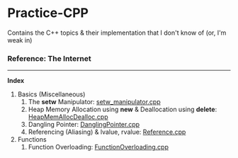 # Practice-CPP
Contains the C++ topics &amp; their implementation that I don't know of (or, I'm weak in)

### Reference: The Internet

<hr/>

**Index**
1. Basics (Miscellaneous)
   1. The **setw** Manipulator: [setw_manipulator.cpp](https://github.com/Ch-sriram/Practice-CPP/blob/master/Basics%20%26%20Miscellaneous/setw_manipulator.cpp)
   2. Heap Memory Allocation using **new** & Deallocation using **delete**: [HeapMemAllocDealloc.cpp](https://github.com/Ch-sriram/Practice-CPP/blob/master/Basics%20%26%20Miscellaneous/HeapMemAllocDealloc.cpp)
   3. Dangling Pointer: [DanglingPointer.cpp](https://github.com/Ch-sriram/Practice-CPP/blob/master/Basics%20%26%20Miscellaneous/DanglingPointer.cpp)
   4. Referencing (Aliasing) & lvalue, rvalue: [Reference.cpp](https://github.com/Ch-sriram/Practice-CPP/blob/master/Basics%20%26%20Miscellaneous/Reference.cpp) 
2. Functions
   1. Function Overloading: [FunctionOverloading.cpp](https://github.com/Ch-sriram/Practice-CPP/blob/master/Functions/FunctionOverloading.cpp)